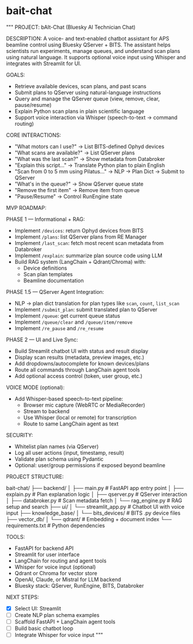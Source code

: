 # bait-chat

"""
PROJECT: bAIt-Chat (Bluesky AI Technician Chat)

DESCRIPTION:
A voice- and text-enabled chatbot assistant for APS beamline control using Bluesky QServer + BITS.
The assistant helps scientists run experiments, manage queues, and understand scan plans using natural language.
It supports optional voice input using Whisper and integrates with Streamlit for UI.

GOALS:
- Retrieve available devices, scan plans, and past scans
- Submit plans to QServer using natural-language instructions
- Query and manage the QServer queue (view, remove, clear, pause/resume)
- Explain Python scan plans in plain scientific language
- Support voice interaction via Whisper (speech-to-text → command routing)

CORE INTERACTIONS:
- "What motors can I use?" → List BITS-defined Ophyd devices
- "What scans are available?" → List QServer plans
- "What was the last scan?" → Show metadata from Databroker
- "Explain this script..." → Translate Python plan to plain English
- "Scan from 0 to 5 mm using Pilatus..." → NLP → Plan Dict → Submit to QServer
- "What's in the queue?" → Show QServer queue state
- "Remove the first item" → Remove item from queue
- "Pause/Resume" → Control RunEngine state

MVP ROADMAP:

PHASE 1 — Informational + RAG:
- Implement `/devices`: return Ophyd devices from BITS
- Implement `/plans`: list QServer plans from RE Manager
- Implement `/last_scan`: fetch most recent scan metadata from Databroker
- Implement `/explain`: summarize plan source code using LLM
- Build RAG system (LangChain + Qdrant/Chroma) with:
  - Device definitions
  - Scan plan templates
  - Beamline documentation

PHASE 1.5 — QServer Agent Integration:
- NLP → plan dict translation for plan types like `scan`, `count`, `list_scan`
- Implement `/submit_plan`: submit translated plan to QServer
- Implement `/queue`: get current queue status
- Implement `/queue/clear` and `/queue/item/remove`
- Implement `/re_pause` and `/re_resume`

PHASE 2 — UI and Live Sync:
- Build Streamlit chatbot UI with status and result display
- Display scan results (metadata, preview images, etc.)
- Add dropdowns/autocomplete for known devices/plans
- Route all commands through LangChain agent tools
- Add optional access control (token, user group, etc.)

VOICE MODE (optional):
- Add Whisper-based speech-to-text pipeline:
  - Browser mic capture (WebRTC or MediaRecorder)
  - Stream to backend
  - Use Whisper (local or remote) for transcription
  - Route to same LangChain agent as text

SECURITY:
- Whitelist plan names (via QServer)
- Log all user actions (input, timestamp, result)
- Validate plan schema using Pydantic
- Optional: user/group permissions if exposed beyond beamline

PROJECT STRUCTURE:

bait-chat/
├── backend/
│   ├── main.py           # FastAPI app entry point
│   ├── explain.py        # Plan explanation logic
│   ├── qserver.py        # QServer interaction
│   ├── databroker.py     # Scan metadata fetch
│   └── rag_engine.py     # RAG setup and search
├── ui/
│   └── streamlit_app.py  # Chatbot UI with voice input
├── knowledge_base/
│   └── bits_devices/     # BITS .py device files
├── vector_db/
│   └── qdrant/           # Embedding + document index
└── requirements.txt      # Python dependencies

TOOLS:
- FastAPI for backend API
- Streamlit for user interface
- LangChain for routing and agent tools
- Whisper for voice input (optional)
- Qdrant or Chroma for vector store
- OpenAI, Claude, or Mistral for LLM backend
- Bluesky stack: QServer, RunEngine, BITS, Databroker

NEXT STEPS:
- [x] Select UI: Streamlit
- [ ] Create NLP plan schema examples
- [ ] Scaffold FastAPI + LangChain agent tools
- [ ] Build basic chatbot loop
- [ ] Integrate Whisper for voice input
"""
